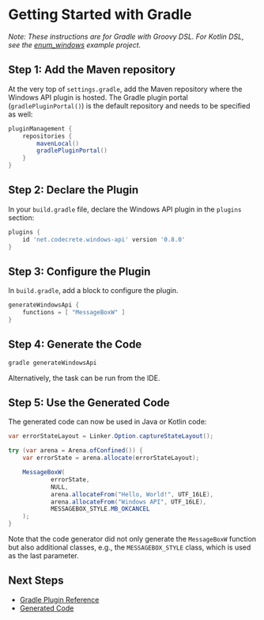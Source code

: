 # Getting Started with Gradle

_Note: These instructions are for Gradle with Groovy DSL. For Kotlin DSL, see the [enum_windows](../examples/enum_windows/README.md) example project._

## Step 1: Add the Maven repository

At the very top of `settings.gradle`, add the Maven repository where the Windows API plugin is hosted. The Gradle plugin portal (`gradlePluginPortal()`) is the default repository and needs to be specified as well:

```groovy
pluginManagement {
    repositories {
        mavenLocal()
        gradlePluginPortal()
    }
}
```


## Step 2: Declare the Plugin

In your `build.gradle` file, declare the Windows API plugin in the `plugins` section:

```groovy
plugins {
    id 'net.codecrete.windows-api' version '0.8.0'
}
```


## Step 3: Configure the Plugin

In `build.gradle`, add a block to configure the plugin.

```groovy
generateWindowsApi {
    functions = [ "MessageBoxW" ]
}
```


## Step 4: Generate the Code

```bash
gradle generateWindowsApi
```

Alternatively, the task can be run from the IDE.


## Step 5: Use the Generated Code

The generated code can now be used in Java or Kotlin code:

```java
var errorStateLayout = Linker.Option.captureStateLayout();

try (var arena = Arena.ofConfined()) {
    var errorState = arena.allocate(errorStateLayout);

    MessageBoxW(
            errorState,
            NULL,
            arena.allocateFrom("Hello, World!", UTF_16LE),
            arena.allocateFrom("Windows API", UTF_16LE),
            MESSAGEBOX_STYLE.MB_OKCANCEL
    );
}
```

Note that the code generator did not only generate the `MessageBoxW` function but also additional classes, e.g., the `MESSAGEBOX_STYLE` class, which is used as the last parameter.


## Next Steps

- [Gradle Plugin Reference](gradle_plugin.md)
- [Generated Code](generated_code.md)